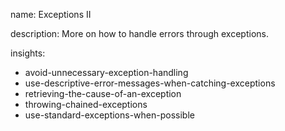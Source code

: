 name: Exceptions II

description: More on how to handle errors through exceptions.

insights:
  - avoid-unnecessary-exception-handling
  - use-descriptive-error-messages-when-catching-exceptions
  - retrieving-the-cause-of-an-exception
  - throwing-chained-exceptions
  - use-standard-exceptions-when-possible
 
